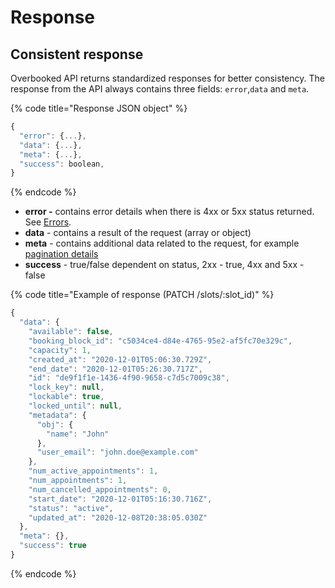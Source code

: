 # Response

## Consistent response

Overbooked API returns standardized responses for better consistency. The response from the API always contains three fields: `error`,`data` and `meta`.

{% code title="Response JSON object" %}
```javascript
{
  "error": {...},
  "data": {...},
  "meta": {...},
  "success": boolean,
}
```
{% endcode %}

* **error -** contains error details when there is 4xx or 5xx status returned. See [Errors](errors.md#error-handling).
* **data** - contains a result of the request \(array or object\)
* **meta** - contains additional data related to the request, for example [pagination details](pagination.md)
* **success** - true/false dependent on status, 2xx - true, 4xx and 5xx - false

{% code title="Example of response \(PATCH /slots/:slot\_id\)" %}
```javascript
{
  "data": {
    "available": false,
    "booking_block_id": "c5034ce4-d84e-4765-95e2-af5fc70e329c",
    "capacity": 1,
    "created_at": "2020-12-01T05:06:30.729Z",
    "end_date": "2020-12-01T05:26:30.717Z",
    "id": "de9f1f1e-1436-4f90-9658-c7d5c7009c38",
    "lock_key": null,
    "lockable": true,
    "locked_until": null,
    "metadata": {
      "obj": {
        "name": "John"
      },
      "user_email": "john.doe@example.com"
    },
    "num_active_appointments": 1,
    "num_appointments": 1,
    "num_cancelled_appointments": 0,
    "start_date": "2020-12-01T05:16:30.716Z",
    "status": "active",
    "updated_at": "2020-12-08T20:38:05.030Z"
  },
  "meta": {},
  "success": true
}
```
{% endcode %}



